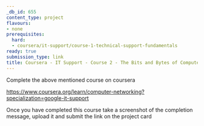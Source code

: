 ```yaml
---
_db_id: 655
content_type: project
flavours:
- none
prerequisites:
  hard:
  - coursera/it-support/course-1-technical-support-fundamentals
ready: true
submission_type: link
title: Coursera - IT Support - Course 2 - The Bits and Bytes of Computer Networking
---
```


Complete the above mentioned course on coursera

https://www.coursera.org/learn/computer-networking?specialization=google-it-support

Once you have completed this course take a screenshot of the completion message, upload it and submit the link on the project card
